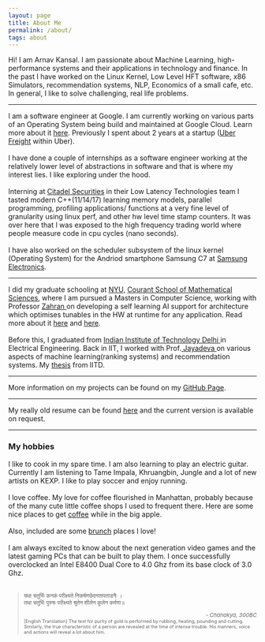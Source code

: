 ```yaml
---
layout: page
title: About Me
permalink: /about/
tags: about
---
```


<!--<p align="center">
  <img src="https://github.com/AK101111/AK101111.github.io/blob/master/images/arnav_kansal.png?raw=true" width="220" height="260" />
</p>-->

<p>Hi! I am Arnav Kansal. I am passionate about Machine Learning, high-performance systems and their applications in technology and finance. In the past I have worked on the Linux Kernel, Low Level HFT software, x86 Simulators, recommendation systems, NLP, Economics of a small cafe, etc. In general, I like to solve challenging, real life problems. <br/> 

<hr/>

I am a software engineer at Google. I am currently working on various parts of an Operating System being build and maintained at Google Cloud. Learn more about it <a href="https://cloud.google.com/container-optimized-os">here</a>. Previously I spent about 2 years at a startup (<a href="https://www.uber.com/us/en/freight/">Uber Freight</a> within Uber).<br/> <br/>
I have done a couple of internships as a software engineer working at the relatively lower level of abstractions in software and that is where my interest lies. I like exploring under the hood.
<br/> <br/>
Interning at <a href="https://www.citadelsecurities.com/" target="_blank">Citadel Securities</a> in their Low Latency Technologies team I tasted modern C++(11/14/17) learning memory models, parallel programming, profiling applications/ functions at a very fine level of granularity using linux perf, and other hw level time stamp counters. It was over here that I was exposed to the high frequency trading world where people measure code in cpu cycles (nano seconds).<br/> <br/>
I have also worked on the scheduler subsystem of the linux kernel (Operating System) for the Andriod smartphone Samsung C7 at <a href="https://www.samsung.com/in/aboutsamsung/home/" target="_blank">Samsung Electronics</a>.

<hr />

<p>I did my graduate schooling at <a href="https://cs.nyu.edu" target="_blank"> NYU,</a> <a href="https://cims.nyu.edu" target="_blank">Courant School of Mathematical Sciences</a>, where I am pursued a Masters in Computer Science, working with Professor <a href="http://www.mzahran.com/" target="_blank">Zahran </a> on developing a self learning AI support for architecture which optimises tunables in the HW at runtime for any application. Read more about it <a href="https://arxiv.org/pdf/2004.13074v1.pdf">here</a> and <a href="https://arxiv.org/pdf/2004.13074v2.pdf">here</a>. <br/> <br/>
Before this, I graduated from <a href="http://www.iitd.ac.in/" target="_blank">Indian Institute of Technology Delhi </a> in Electrical Engineering. Back in IIT, I worked with Prof.<a href="http://web.iitd.ac.in/~jayadeva/index.html" target="_blank"> Jayadeva </a> on various aspects of machine learning(ranking systems) and recommendation systems. My <a href="../pdfs/thesis.pdf">thesis</a> from IITD.


<hr/> 
<p> More information on my projects can be found on my <a href="https://github.com/AK101111/" target="_blank">GitHub Page</a>.

<hr />

My really old resume can be found <a href="../pdfs/arnavkansalresume.pdf">here</a> and the current version is available on request.<br/>

<hr />

<h3>My hobbies</h3>

<p>
I like to cook in my spare time. I am also learning to play an electric guitar. Currently I am listening to Tame Impala, Khruangbin, Jungle and a lot of new artists on KEXP. I like to play soccer and enjoy running.<br/> <br/>
I love coffee. My love for coffee flourished in Manhattan, probably because of the many cute little coffee shops I used to frequent there. Here are some nice places to get <a href="../coffee.html" target="_blank">coffee</a> while in the big apple.
<br/> <br/>
Also, included are some <a href="../brunch.html" target="_blank">brunch</a> places I love!
<br/> <br/>
I am always excited to know about the next generation video games and the latest gaming PCs that can be built to play them. I once successfully overclocked an Intel E8400 Dual Core to 4.0 Ghz from its base clock of 3.0 Ghz.
<br/> <br/>

<!--
<hr />
<div class="doc-section" id="links">
<h3>Some Links</h3>
<a href="https://www.citadelsecurities.com/" target="_blank"><img src="images/citadel_logo.jpg" width="200" /></a>
<a href="https://www.samsung.com/in/aboutsamsung/home/" target="_blank"><img src="images/samsung_logo.jpg" width="200" /></a>
<a href="https://cs.nyu.edu" target="_blank"><img src="images/nyu_logo.jpg" width="200" /></a>
<a href="https://cims.nyu.edu" target="_blank"><img src="images/cims_logo.jpg" width="200" /></a>
<a href="http://www.iitd.ac.in/" target="_blank"><img src="images/iitd_logo.jpg" width="200" /></a>
</div>
-->

<blockquote style="font-size:11px">
<p>यथा चतुर्भिः कनकं परीक्ष्यते निकर्षणछेदनतापताडनैः । <br/>
तथा चतुर्भिः पुरुषः परीक्ष्यते श्रुतेन शीलेन कुलेन कर्मणा॥ <br/>
<div style="text-align: right"> <cite>- Chanakya, 300BC</cite> <br/> </div>
<sub>[English Translation] The test for purity of gold is performed by rubbing, heating, pounding and cutting.  Similarly, the true characteristic of a person are revealed at the time of intense trouble. His  manners, voice and actions will reveal a lot about him.</sub></p></blockquote> 

